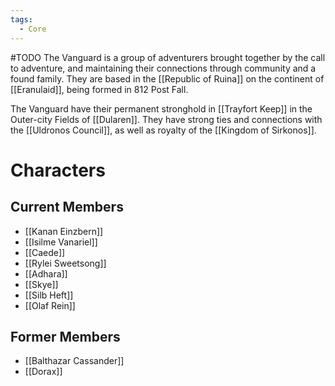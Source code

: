 ```yaml
---
tags:
  - Core
---
```

#TODO The Vanguard is a group of adventurers brought together by the call to adventure, and maintaining their connections through community and a found family. They are based in the [[Republic of Ruina]] on the continent of [[Eranulaid]], being formed in 812 Post Fall.

The Vanguard have their permanent stronghold in [[Trayfort Keep]] in the Outer-city Fields of [[Dularen]]. They have strong ties and connections with the [[Uldronos Council]], as well as royalty of the [[Kingdom of Sirkonos]].
# Characters
## Current Members
- [[Kanan Einzbern]]
- [[Isilme Vanariel]]
- [[Caede]]
- [[Rylei Sweetsong]]
- [[Adhara]]
- [[Skye]]
- [[Silb Heft]]
- [[Olaf Rein]]
## Former Members
- [[Balthazar Cassander]]
- [[Dorax]]